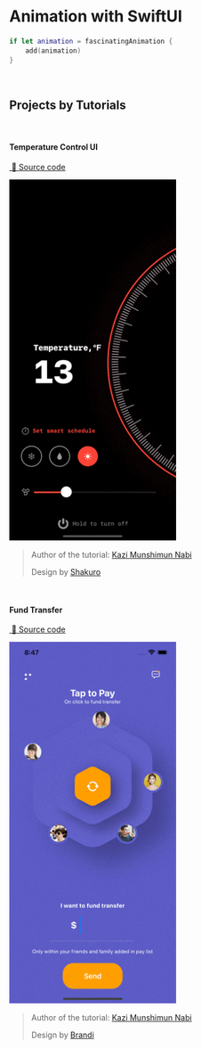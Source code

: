# Animation with SwiftUI

>
```swift 
if let animation = fascinatingAnimation {
    add(animation)
}
```
>


<br>

## Projects by Tutorials
<br>

#### **Temperature Control UI** 
[ 🔨 Source code](./TemperatureControl/)

<img src="Images/TemperatureControl.gif" width="300px"/>


>
> Author of the tutorial: [Kazi Munshimun Nabi](https://www.youtube.com/watch?v=yiQjoFTXR8o)
>  
> Design by [Shakuro](https://dribbble.com/shots/5534531-Smart-Home-App-Thermostat)
>

<br>

#### **Fund Transfer** 
[ 🔨 Source code](./FundTransfer/)

<img src="Images/FundTransfer.gif" width="300px"/>


>
> Author of the tutorial: [Kazi Munshimun Nabi](https://www.youtube.com/watch?v=Z08rqEN3jRI)
>  
> Design by [Brandi](https://dribbble.com/shots/14092869-Blue)
>

